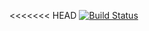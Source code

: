 <<<<<<< HEAD
[![Build Status](http://100.25.215.144:8080/buildStatus/icon?job=deploy-helloworld)](http://100.25.215.144:8080/job/deploy-helloworld/)
